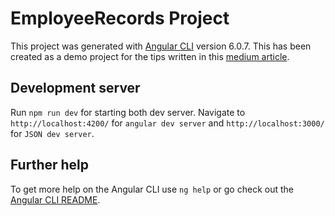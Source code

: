 # EmployeeRecords Project

This project was generated with [Angular CLI](https://github.com/angular/angular-cli) version 6.0.7. This has been created as a demo project for  the tips written in this [medium article](https://medium.com/@nithincvpoyyil/5-useful-angular-cli-tips-for-the-beginners-b8ecc2ad877a). 

## Development server

Run `npm run dev` for starting both dev server.
Navigate to `http://localhost:4200/` for `angular dev server` and `http://localhost:3000/` for `JSON dev server`. 

## Further help

To get more help on the Angular CLI use `ng help` or go check out the [Angular CLI README](https://github.com/angular/angular-cli/blob/master/README.md).
